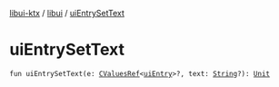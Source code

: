[libui-ktx](../index.md) / [libui](index.md) / [uiEntrySetText](./ui-entry-set-text.md)

# uiEntrySetText

`fun uiEntrySetText(e: `[`CValuesRef`](../kotlinx.cinterop/-c-values-ref/index.md)`<`[`uiEntry`](ui-entry.md)`>?, text: `[`String`](https://kotlinlang.org/api/latest/jvm/stdlib/kotlin/-string/index.html)`?): `[`Unit`](https://kotlinlang.org/api/latest/jvm/stdlib/kotlin/-unit/index.html)
